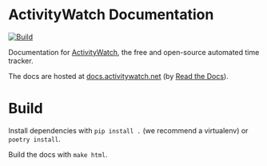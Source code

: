 ActivityWatch Documentation
===========================

[![Build](https://github.com/ActivityWatch/docs/actions/workflows/build.yml/badge.svg)](https://github.com/ActivityWatch/docs/actions/workflows/build.yml)

Documentation for [ActivityWatch](https://activitywatch.net), the free and open-source automated time tracker.

The docs are hosted at [docs.activitywatch.net](https://docs.activitywatch.net/) (by [Read the Docs](https://readthedocs.org/)).


# Build

Install dependencies with `pip install .` (we recommend a virtualenv) or `poetry install`.

Build the docs with `make html`.
